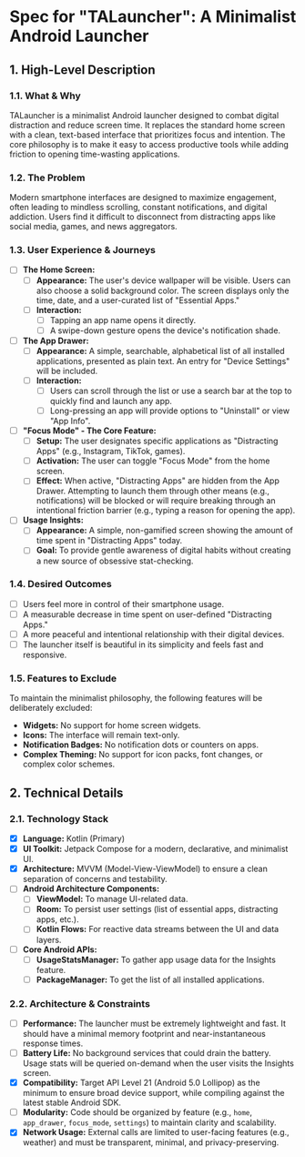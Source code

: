 # Spec for "TALauncher": A Minimalist Android Launcher

## 1. High-Level Description

### 1.1. What & Why

TALauncher is a minimalist Android launcher designed to combat digital distraction and reduce screen time. It replaces the standard home screen with a clean, text-based interface that prioritizes focus and intention. The core philosophy is to make it easy to access productive tools while adding friction to opening time-wasting applications.

### 1.2. The Problem

Modern smartphone interfaces are designed to maximize engagement, often leading to mindless scrolling, constant notifications, and digital addiction. Users find it difficult to disconnect from distracting apps like social media, games, and news aggregators.

### 1.3. User Experience & Journeys

- [ ] **The Home Screen:**
    - [ ] **Appearance:** The user's device wallpaper will be visible. Users can also choose a solid background color. The screen displays only the time, date, and a user-curated list of "Essential Apps."
    - [ ] **Interaction:** 
        - [ ] Tapping an app name opens it directly.
        - [ ] A swipe-down gesture opens the device's notification shade.

- [ ] **The App Drawer:**
    - [ ] **Appearance:** A simple, searchable, alphabetical list of all installed applications, presented as plain text. An entry for "Device Settings" will be included.
    - [ ] **Interaction:** 
        - [ ] Users can scroll through the list or use a search bar at the top to quickly find and launch any app.
        - [ ] Long-pressing an app will provide options to "Uninstall" or view "App Info".

- [ ] **"Focus Mode" - The Core Feature:**
    - [ ] **Setup:** The user designates specific applications as "Distracting Apps" (e.g., Instagram, TikTok, games).
    - [ ] **Activation:** The user can toggle "Focus Mode" from the home screen.
    - [ ] **Effect:** When active, "Distracting Apps" are hidden from the App Drawer. Attempting to launch them through other means (e.g., notifications) will be blocked or will require breaking through an intentional friction barrier (e.g., typing a reason for opening the app).

- [ ] **Usage Insights:**
    - [ ] **Appearance:** A simple, non-gamified screen showing the amount of time spent in "Distracting Apps" today.
    - [ ] **Goal:** To provide gentle awareness of digital habits without creating a new source of obsessive stat-checking.

### 1.4. Desired Outcomes

- [ ] Users feel more in control of their smartphone usage.
- [ ] A measurable decrease in time spent on user-defined "Distracting Apps."
- [ ] A more peaceful and intentional relationship with their digital devices.
- [ ] The launcher itself is beautiful in its simplicity and feels fast and responsive.

### 1.5. Features to Exclude

To maintain the minimalist philosophy, the following features will be deliberately excluded:

*   **Widgets:** No support for home screen widgets.
*   **Icons:** The interface will remain text-only.
*   **Notification Badges:** No notification dots or counters on apps.
*   **Complex Theming:** No support for icon packs, font changes, or complex color schemes.

## 2. Technical Details

### 2.1. Technology Stack

- [x] **Language:** Kotlin (Primary)
- [x] **UI Toolkit:** Jetpack Compose for a modern, declarative, and minimalist UI.
- [x] **Architecture:** MVVM (Model-View-ViewModel) to ensure a clean separation of concerns and testability.
- [ ] **Android Architecture Components:**
    - [ ] **ViewModel:** To manage UI-related data.
    - [ ] **Room:** To persist user settings (list of essential apps, distracting apps, etc.).
    - [ ] **Kotlin Flows:** For reactive data streams between the UI and data layers.
- [ ] **Core Android APIs:**
    - [ ] **UsageStatsManager:** To gather app usage data for the Insights feature.
    - [ ] **PackageManager:** To get the list of all installed applications.

### 2.2. Architecture & Constraints

- [ ] **Performance:** The launcher must be extremely lightweight and fast. It should have a minimal memory footprint and near-instantaneous response times.
- [ ] **Battery Life:** No background services that could drain the battery. Usage stats will be queried on-demand when the user visits the Insights screen.
- [x] **Compatibility:** Target API Level 21 (Android 5.0 Lollipop) as the minimum to ensure broad device support, while compiling against the latest stable Android SDK.
- [ ] **Modularity:** Code should be organized by feature (e.g., `home`, `app_drawer`, `focus_mode`, `settings`) to maintain clarity and scalability.
- [x] **Network Usage:** External calls are limited to user-facing features (e.g., weather) and must be transparent, minimal, and privacy-preserving.
